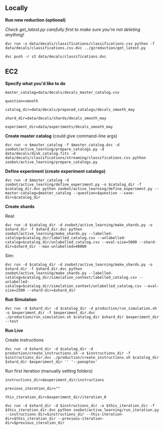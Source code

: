 
## Locally

**Run new reduction (optional)**

*Check get_latest.py carefully first to make sure you're not deleting anything!*

`dvc run -o data/decals/classifications/classifications.csv python -f data/decals/classifications.csv.dvc ../gzreduction/get_latest.py`

`dvc push -r s3 data/decals/classifications.dvc`

## EC2

<!-- `shard_dir=data/decals/shards/decals_weak_bars_sim` -->
<!-- `question=bar` -->
<!-- `catalog_dir=data/decals/prepared_catalogs/decals_weak_bars_launch`
`shard_dir=data/decals/shards/decals_weak_bars_launch`
`experiment_dir=data/experiments/simulation/decals_weak_bars_launch_test` -->

**Specify what you'd like to do**

`master_catalog=data/decals/decals_master_catalog.csv`

`question=smooth`

`catalog_dir=data/decals/prepared_catalogs/decals_smooth_may`

`shard_dir=data/decals/shards/decals_smooth_may`

`experiment_dir=data/experiments/decals_smooth_may`

**Create master catalog** (could give command-line args)

`dvc run -o $master_catalog -f $master_catalog.dvc -d zoobot/active_learning/prepare_catalogs.py -d data/decals/disk_catalog.fits -d data/decals/classifications/streaming/classifications.csv python zoobot/active_learning/prepare_catalogs.py`

**Define experiment (create experiment catalogs)**

`dvc run -d $master_catalog -d zoobot/active_learning/define_experiment.py -o $catalog_dir -f $catalog_dir.dvc python zoobot/active_learning/define_experiment.py --master-catalog=$master_catalog --question=$question --save-dir=$catalog_dir`

**Create shards**

Real:

`dvc run -d $catalog_dir -d zoobot/active_learning/make_shards.py -o $shard_dir -f $shard_dir.dvc python zoobot/active_learning/make_shards.py --labelled-catalog=$catalog_dir/labelled_catalog.csv --unlabelled-catalog=$catalog_dir/unlabelled_catalog.csv --eval-size=5000 --shard-dir=$shard_dir --max-unlabelled=40000`

<!-- --max-labelled=99999  -->
Sim:

`dvc run -d $catalog_dir -d zoobot/active_learning/make_shards.py -o $shard_dir -f $shard_dir.dvc python zoobot/active_learning/make_shards.py --labelled-catalog=$catalog_dir/simulation_context/labelled_catalog.csv --unlabelled-catalog=$catalog_dir/simulation_context/unlabelled_catalog.csv --eval-size=2500 --shard-dir=$shard_dir`

**Run Simulation**

`dvc run -d $shard_dir -d $catalog_dir -d production/run_simulation.sh -o $experiment_dir -f $experiment_dir.dvc ./production/run_simulation.sh $catalog_dir $shard_dir $experiment_dir --test`

**Run Live**

Create instructions

`dvc run -d $shard_dir -d $catalog_dir -d production/create_instructions.sh -o $instructions_dir -f $instructions_dir.dvc ./production/create_instructions.sh $catalog_dir $shard_dir $experiment_dir '' '--panoptes'`

Run first iteration (manually setting folders)

`instructions_dir=$experiment_dir/instructions`

`previous_iteration_dir=""`

`this_iteration_dir=$experiment_dir/iteration_0`
<!-- 
`dvc run -d production/run_iteration.sh -d $instructions_dir -o $this_iteration_dir -f $this_iteration_dir.dvc ./production/run_iteration.sh  $experiment_dir $instructions_dir $previous_iteration $this_iteration "--test"` -->

`dvc run -d $shard_dir -d $instructions_dir -o $this_iteration_dir -f $this_iteration_dir.dvc python zoobot/active_learning/run_iteration.py --instructions-dir=$instructions_dir --this-iteration-dir=$this_iteration_dir --previous-iteration-dir=$previous_iteration_dir`